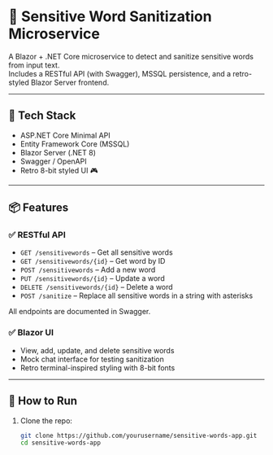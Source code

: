 # 🧼 Sensitive Word Sanitization Microservice

A Blazor + .NET Core microservice to detect and sanitize sensitive words from input text.  
Includes a RESTful API (with Swagger), MSSQL persistence, and a retro-styled Blazor Server frontend.

---

## 🔧 Tech Stack

- ASP.NET Core Minimal API
- Entity Framework Core (MSSQL)
- Blazor Server (.NET 8)
- Swagger / OpenAPI
- Retro 8-bit styled UI 🎮

---

## 📦 Features

### ✅ RESTful API

- `GET /sensitivewords` – Get all sensitive words  
- `GET /sensitivewords/{id}` – Get word by ID  
- `POST /sensitivewords` – Add a new word  
- `PUT /sensitivewords/{id}` – Update a word  
- `DELETE /sensitivewords/{id}` – Delete a word  
- `POST /sanitize` – Replace all sensitive words in a string with asterisks

All endpoints are documented in Swagger.

### ✅ Blazor UI

- View, add, update, and delete sensitive words
- Mock chat interface for testing sanitization
- Retro terminal-inspired styling with 8-bit fonts

---

## 🚀 How to Run

1. Clone the repo:
   ```bash
   git clone https://github.com/yourusername/sensitive-words-app.git
   cd sensitive-words-app
